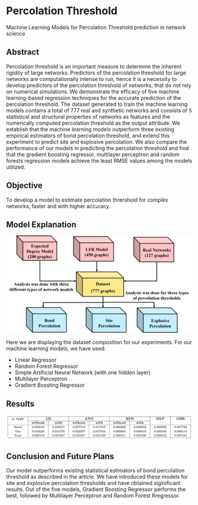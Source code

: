 # Percolation Threshold
Machine Learning Models for Percolation Threshold prediction in network science

## Abstract
Percolation threshold is an important measure to determine the inherent rigidity of large networks. Predictors of the percolation threshold for large networks are computationally intense to run, hence it is a necessity to develop predictors of the percolation threshold of networks, that do not rely on numerical simulations. We demonstrate the efficacy of five machine learning-based regression techniques for the accurate prediction of the percolation threshold. The dataset generated to train the machine learning models contains a total of 777 real and synthetic networks and consists of 5 statistical and structural properties of networks as features and the numerically computed percolation threshold as the output attribute. We establish that the machine learning models outperform three existing empirical estimators of bond percolation threshold, and extend this experiment to predict site and explosive percolation. We also compare the performance of our models in predicting the percolation threshold and find that the gradient boosting regressor, multilayer perceptron and random forests regression models achieve the least RMSE values among the models utilized. 

## Objective
To develop a model to estimate percolation thrershold for complex networks, faster and with higher accuracy.

## Model Explanation
![Model-Diagram](Assets/datasetDivision.png)

Here we are displaying the dataset composition for our experiments. For our machine learning models, we have used:
* Linear Regressor
* Random Forest Regressor
* Simple Artificial Neural Network (with one hidden layer)
* Multilayer Perceptron
* Gradient Bossting Regressor

## Results
![Model-Diagram](Assets/resultTable.png)

## Conclusion and Future Plans
Our model outperforms existing statistical estimators of bond percolation threshold as described in the article. We have introduced these models for site and explosive percolation thresholds and have obtained siginificant results. 
Out of the five models, Gradient Boosting Regressor performs the best, followed by Multilayer Perceptron and Random Forest Rregressor.
